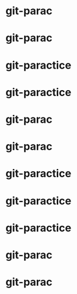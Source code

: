 # git-parac
# git-parac
# git-paractice
# git-paractice
# git-parac
# git-parac
# git-paractice
# git-paractice
# git-paractice
# git-parac
# git-parac